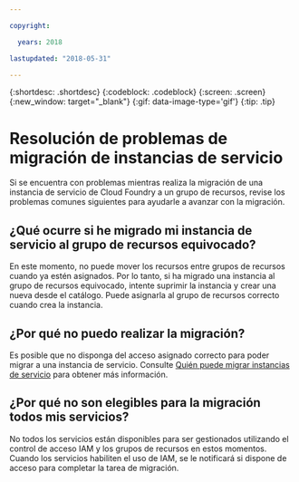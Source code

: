 ```yaml
---

copyright:

  years: 2018

lastupdated: "2018-05-31"

---
```


{:shortdesc: .shortdesc}
{:codeblock: .codeblock}
{:screen: .screen}
{:new_window: target="_blank"}
{:gif: data-image-type='gif'}
{:tip: .tip}

# Resolución de problemas de migración de instancias de servicio

Si se encuentra con problemas mientras realiza la migración de una instancia de servicio de Cloud Foundry a un grupo de recursos, revise los problemas comunes siguientes para ayudarle a avanzar con la migración.

## ¿Qué ocurre si he migrado mi instancia de servicio al grupo de recursos equivocado?

En este momento, no puede mover los recursos entre grupos de recursos cuando ya estén asignados. Por lo tanto, si ha migrado una instancia al grupo de recursos equivocado, intente suprimir la instancia y crear una nueva desde el catálogo. Puede asignarla al grupo de recursos correcto cuando crea la instancia.

## ¿Por qué no puedo realizar la migración?

Es posible que no disponga del acceso asignado correcto para poder migrar a una instancia de servicio. Consulte [Quién puede migrar instancias de servicio](/docs/account/instance_migration.html#whocanmigrate) para obtener más información.

## ¿Por qué no son elegibles para la migración todos mis servicios?

No todos los servicios están disponibles para ser gestionados utilizando el control de acceso IAM y los grupos de recursos en estos momentos. Cuando los servicios habiliten el uso de IAM, se le notificará si dispone de acceso para completar la tarea de migración.
